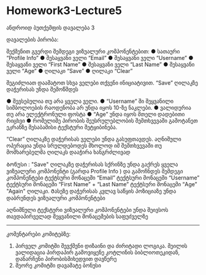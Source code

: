 # Homework3-Lecture5
ანდროიდ ბუთქემფის დავალება 3

დავალების პირობა:

შექმენით გვერდი შემდეგი ვიზუალური კომპონენტებით:
● სათაური “Profile Info”
● შესაყვანი ველი “Email”
● შესაყვანი ველი “Username”
● შესაყვანი ველი “First Name”
● შესაყვანი ველი “Last Name”
● შესაყვანი ველი “Age”
● ღილაკი “Save”
● ღილაკი “Clear”

შეგიძლიათ დაამატოთ სხვა ველები თქვენი ინიციატივით. “Save” ღილაკზე დაჭერისას უნდა შემოწმდეს

● შევსებულია თუ არა ყველა ველი.
● “Username” ში შეყვანილი სიმბოლოების რაოდენობა არ უნდა იყოს 10-ზე ნაკლები.
● ვალიდურია თუ არა ელექტრონული ფოსტა
● “Age” უნდა იყოს მთელი დადებითი რიცხვი
● რომელიმე პირობის შეუსრულებლობის შემთხვევაში გამოტანეთ ეკრანზე შესაბამისი
ტექსტური შეტყიბინება.

“Clear” ღილაკზე დაჭერისას ველები უნდა გასუფთავდეს. აღნიშული ოპერაცია უნდა სრულდებოდეს მხოლოდ იმ შემთხვევაში თუ მომხარებელმა ღილაკს დააჭირა ხანგრძლივად

Ბონუსი :
"Save"  ღილაკზე დაჭერისას სქრინზე უნდა გაქრეს ყველა ვიზუალური კომპონენტი (გარდა Profile Info ) და გამოჩნდეს შემდეგი კომპონენტები 
ტექტსური მონაცემი “Email” 
ტექტსური მონაცემი “Username”
ტექტსური მონაცემი “First Name” + “Last Name”
ტექტსური მონაცემი “Age”
"Again"  ღილაკი. Მასეზე დაჭერისას კვლავ საწყის პოზიციაზე უნდა დაბრუნდეს ვიზუალური კომპონენტები
 
აღნიშნული ტექსტური ვიზუალური კომპონენტები უნდა შეივსოს თავდაპირველად შეყვანილი მონაცემების საფუძველზე 

------
კომენტარები კომიტებზე:
1. პირველ კომიტში შევქმენი დიზაინი და ძირიტადი ლოგიკა. მეილის ვალიდაცია პირდაპირ გამოვიყენე კოტლინის ბიბლიოთეკიდან, დანარჩენი პირობისმიხედვით დავწერე
2. მეორე კომიტში დავამატე ბონუსი
